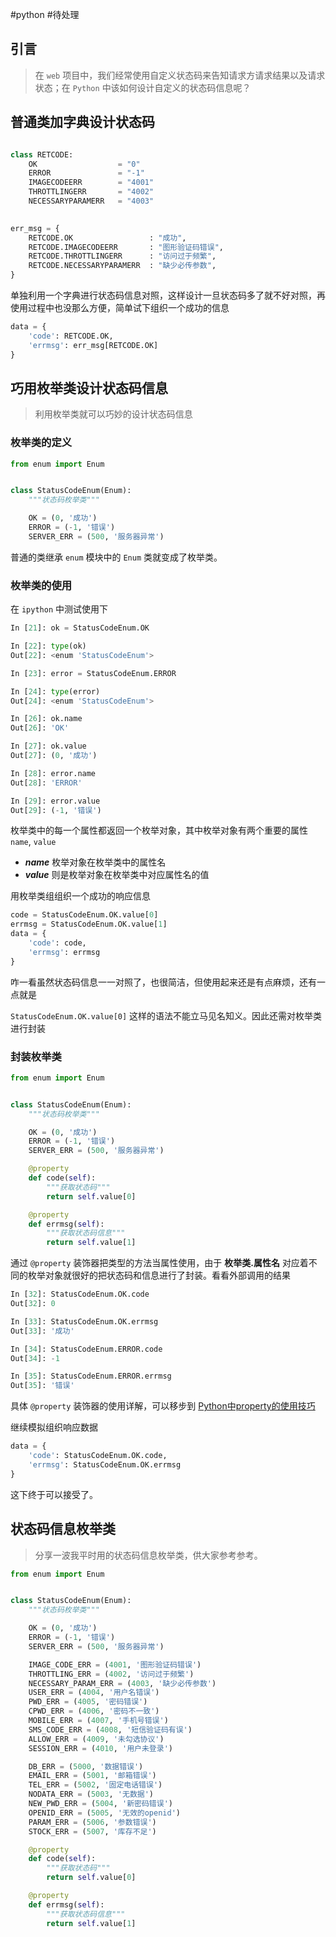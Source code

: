 #python  #待处理 


引言
--

> 在 `web` 项目中，我们经常使用自定义状态码来告知请求方请求结果以及请求状态；在 `Python` 中该如何设计自定义的状态码信息呢？

  

普通类加字典设计状态码
-----------

```python

class RETCODE:
    OK                  = "0"
    ERROR               = "-1"
    IMAGECODEERR        = "4001"
    THROTTLINGERR       = "4002"
    NECESSARYPARAMERR   = "4003"
    

err_msg = {
    RETCODE.OK                 : "成功",
    RETCODE.IMAGECODEERR       : "图形验证码错误",
    RETCODE.THROTTLINGERR      : "访问过于频繁",
    RETCODE.NECESSARYPARAMERR  : "缺少必传参数",
}

```

单独利用一个字典进行状态码信息对照，这样设计一旦状态码多了就不好对照，再使用过程中也没那么方便，简单试下组织一个成功的信息

```python
data = {
    'code': RETCODE.OK,
    'errmsg': err_msg[RETCODE.OK]
}
```

  

巧用枚举类设计状态码信息
------------

> 利用枚举类就可以巧妙的设计状态码信息

  

### 枚举类的定义

```python
from enum import Enum


class StatusCodeEnum(Enum):
    """状态码枚举类"""

    OK = (0, '成功')
    ERROR = (-1, '错误')
    SERVER_ERR = (500, '服务器异常')
```

普通的类继承 `enum` 模块中的 `Enum` 类就变成了枚举类。

  

### 枚举类的使用

在 `ipython` 中测试使用下

```python
In [21]: ok = StatusCodeEnum.OK

In [22]: type(ok)
Out[22]: <enum 'StatusCodeEnum'>

In [23]: error = StatusCodeEnum.ERROR

In [24]: type(error)
Out[24]: <enum 'StatusCodeEnum'>

In [26]: ok.name
Out[26]: 'OK'

In [27]: ok.value
Out[27]: (0, '成功')

In [28]: error.name
Out[28]: 'ERROR'

In [29]: error.value
Out[29]: (-1, '错误')
```

枚举类中的每一个属性都返回一个枚举对象，其中枚举对象有两个重要的属性 `name`, `value`

*   _**name**_ 枚举对象在枚举类中的属性名
*   _**value**_ 则是枚举对象在枚举类中对应属性名的值


用枚举类组组织一个成功的响应信息

```python
code = StatusCodeEnum.OK.value[0]
errmsg = StatusCodeEnum.OK.value[1]
data = {
    'code': code,
    'errmsg': errmsg
}
```

咋一看虽然状态码信息一一对照了，也很简洁，但使用起来还是有点麻烦，还有一点就是

`StatusCodeEnum.OK.value[0]` 这样的语法不能立马见名知义。因此还需对枚举类进行封装

  

### 封装枚举类

```python
from enum import Enum


class StatusCodeEnum(Enum):
    """状态码枚举类"""

    OK = (0, '成功')
    ERROR = (-1, '错误')
    SERVER_ERR = (500, '服务器异常')

    @property
    def code(self):
        """获取状态码"""
        return self.value[0]

    @property
    def errmsg(self):
        """获取状态码信息"""
        return self.value[1]
```

通过 `@property` 装饰器把类型的方法当属性使用，由于 **枚举类.属性名** 对应着不同的枚举对象就很好的把状态码和信息进行了封装。看看外部调用的结果

```python
In [32]: StatusCodeEnum.OK.code
Out[32]: 0

In [33]: StatusCodeEnum.OK.errmsg
Out[33]: '成功'

In [34]: StatusCodeEnum.ERROR.code
Out[34]: -1

In [35]: StatusCodeEnum.ERROR.errmsg
Out[35]: '错误'
```

具体 `@property` 装饰器的使用详解，可以移步到 [Python中property的使用技巧](https://juejin.cn/post/6959143711699632142 "https://juejin.cn/post/6959143711699632142")

继续模拟组织响应数据

```python
data = {
    'code': StatusCodeEnum.OK.code,
    'errmsg': StatusCodeEnum.OK.errmsg
}
```

这下终于可以接受了。

  

状态码信息枚举类
--------

> 分享一波我平时用的状态码信息枚举类，供大家参考参考。

```python
from enum import Enum


class StatusCodeEnum(Enum):
    """状态码枚举类"""

    OK = (0, '成功')
    ERROR = (-1, '错误')
    SERVER_ERR = (500, '服务器异常')

    IMAGE_CODE_ERR = (4001, '图形验证码错误')
    THROTTLING_ERR = (4002, '访问过于频繁')
    NECESSARY_PARAM_ERR = (4003, '缺少必传参数')
    USER_ERR = (4004, '用户名错误')
    PWD_ERR = (4005, '密码错误')
    CPWD_ERR = (4006, '密码不一致')
    MOBILE_ERR = (4007, '手机号错误')
    SMS_CODE_ERR = (4008, '短信验证码有误')
    ALLOW_ERR = (4009, '未勾选协议')
    SESSION_ERR = (4010, '用户未登录')

    DB_ERR = (5000, '数据错误')
    EMAIL_ERR = (5001, '邮箱错误')
    TEL_ERR = (5002, '固定电话错误')
    NODATA_ERR = (5003, '无数据')
    NEW_PWD_ERR = (5004, '新密码错误')
    OPENID_ERR = (5005, '无效的openid')
    PARAM_ERR = (5006, '参数错误')
    STOCK_ERR = (5007, '库存不足')

    @property
    def code(self):
        """获取状态码"""
        return self.value[0]

    @property
    def errmsg(self):
        """获取状态码信息"""
        return self.value[1]
```

  
